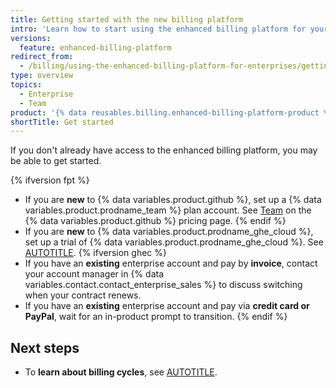 ```yaml
---
title: Getting started with the new billing platform
intro: 'Learn how to start using the enhanced billing platform for your {% data variables.enterprise.enterprise_or_org %} account.'
versions:
  feature: enhanced-billing-platform
redirect_from:
  - /billing/using-the-enhanced-billing-platform-for-enterprises/getting-started-with-the-enhanced-billing-platform
type: overview
topics:
  - Enterprise
  - Team
product: '{% data reusables.billing.enhanced-billing-platform-product %}'
shortTitle: Get started
---
```


If you don't already have access to the enhanced billing platform, you may be able to get started.

{% ifversion fpt %}
* If you are **new** to {% data variables.product.github %}, set up a {% data variables.product.prodname_team %} plan account. See [Team](https://github.com/pricing) on the {% data variables.product.github %} pricing page.
{% endif %}
* If you are **new** to {% data variables.product.prodname_ghe_cloud %}, set up a trial of {% data variables.product.prodname_ghe_cloud %}. See [AUTOTITLE](/admin/overview/setting-up-a-trial-of-github-enterprise-cloud).
{% ifversion ghec %}
* If you have an **existing** enterprise account and pay by **invoice**, contact your account manager in {% data variables.contact.contact_enterprise_sales %} to discuss switching when your contract renews.
* If you have an **existing** enterprise account and pay via **credit card or PayPal**, wait for an in-product prompt to transition.
{% endif %}

## Next steps

* To **learn about billing cycles**, see [AUTOTITLE](/billing/using-the-new-billing-platform/about-the-billing-cycle).
